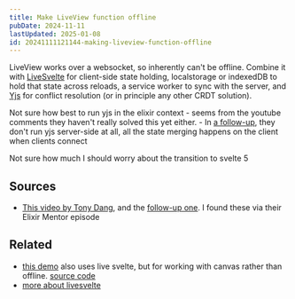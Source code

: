 ```yaml
---
title: Make LiveView function offline
pubDate: 2024-11-11
lastUpdated: 2025-01-08
id: 20241111121144-making-liveview-function-offline
---
```


LiveView works over a websocket, so inherently can't be offline. Combine it with [LiveSvelte](https://github.com/woutdp/live_svelte) for client-side state holding, localstorage or indexedDB to hold that state across reloads, a service worker to sync with the server, and [Yjs](https://github.com/yjs/yjs) for conflict resolution (or in principle any other CRDT solution).

Not sure how best to run yjs in the elixir context - seems from the youtube comments they haven't really solved this yet either. - In [a follow-up](https://www.youtube.com/watch?v=SWC182dPh2I), they don't run yjs server-side at all, all the state merging happens on the client when clients connect

Not sure how much I should worry about the transition to svelte 5

## Sources

- [This video by Tony Dang](https://www.youtube.com/watch?v=PX9-lq0LL9Q), and the [follow-up one](https://www.youtube.com/watch?v=SWC182dPh2I). I found these via their Elixir Mentor episode

## Related

- [this demo](https://www.youtube.com/watch?v=LBYQ_NLVKCw) also uses live svelte, but for working with canvas rather than offline. [source code](https://github.com/ChristianAlexander/Scribble-Pad)
- [more about livesvelte](https://blog.sequinstream.com/liveview-is-best-with-svelte/)
